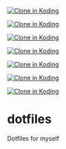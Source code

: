 
[![Clone in Koding](http://kbutton.org/clone.png?v1379978759635)](http://kbutton.org/f/dotfiles)


[![Clone in Koding](http://kbutton.org/clone.png?v1379978694538)](http://kbutton.org/f/dotfiles)


[![Clone in Koding](http://kbutton.org/clone.png?v1379978671849)](http://kbutton.org/f/dotfiles)


[![Clone in Koding](http://kbutton.org/clone.png?v1379978621761)](http://kbutton.org/f/dotfiles)


[![Clone in Koding](http://kbutton.org/clone.png?v1379978592313)](http://kbutton.org/f/dotfiles)


[![Clone in Koding](http://kbutton.org/clone.png?v1379978537161)](http://kbutton.org/f/dotfiles)


[![Clone in Koding](http://kbutton.org/clone.png?v1379977976003)](http://kbutton.org/f/dotfiles)

dotfiles
========

Dotfiles for myself
